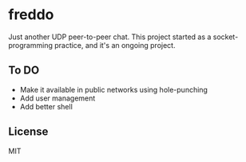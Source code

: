 # freddo

Just another UDP peer-to-peer chat. This project started as a socket-programming
practice, and it's an ongoing project.

## To DO

- Make it available in public networks using hole-punching
- Add user management
- Add better shell

## License

MIT
